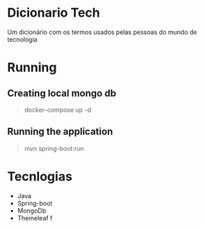 # Dicionario Tech
Um dicionário com os termos usados pelas pessoas do mundo de tecnologia


# Running
## Creating local mongo db
> docker-compose up -d
## Running the application
> mvn spring-boot:run


# Tecnlogias
- Java
- Spring-boot
- MongoDb
- Themeleaf
f